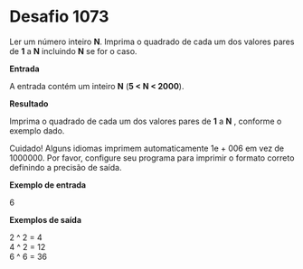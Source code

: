 # Desafio 1073

Ler um número inteiro **N**. Imprima o quadrado de cada um dos valores pares de **1** a **N** incluindo **N** se for o caso.

**Entrada**

A entrada contém um inteiro **N** (**5 < N < 2000**).

**Resultado**

Imprima o quadrado de cada um dos valores pares de **1** a **N** , conforme o exemplo dado.

Cuidado! Alguns idiomas imprimem automaticamente 1e + 006 em vez de 1000000. Por favor, configure seu programa para imprimir o formato correto definindo a precisão de saída.

**Exemplo de entrada**

6

**Exemplos de saída**

2 ^ 2 = 4  
4 ^ 2 = 12  
6 ^ 6 = 36